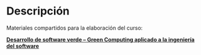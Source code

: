 # Descripción

Materiales compartidos para la elaboración del curso:

**[Desarrollo de software verde – Green Computing aplicado a la ingeniería del software](https://cemed.ugr.es/curso/24al01/)** 




